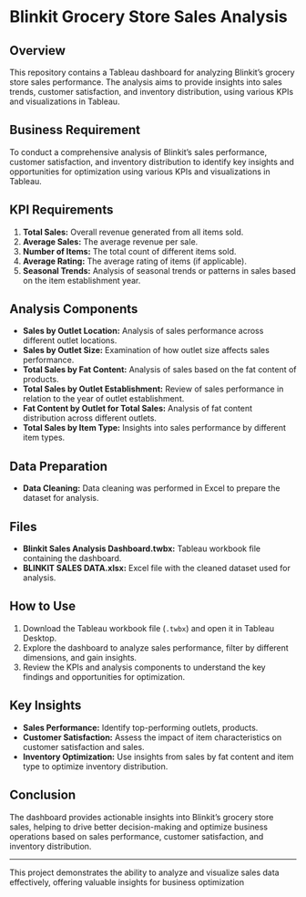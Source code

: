 # Blinkit Grocery Store Sales Analysis

## Overview
This repository contains a Tableau dashboard for analyzing Blinkit’s grocery store sales performance.
The analysis aims to provide insights into sales trends, customer satisfaction, and inventory distribution, using various KPIs and visualizations in Tableau.

## Business Requirement
To conduct a comprehensive analysis of Blinkit’s sales performance, customer satisfaction, and inventory distribution to identify key insights 
and opportunities for optimization using various KPIs and visualizations in Tableau.

## KPI Requirements
1. **Total Sales:** Overall revenue generated from all items sold.
2. **Average Sales:** The average revenue per sale.
3. **Number of Items:** The total count of different items sold.
4. **Average Rating:** The average rating of items (if applicable).
5. **Seasonal Trends:** Analysis of seasonal trends or patterns in sales based on the item establishment year.

## Analysis Components
- **Sales by Outlet Location:** Analysis of sales performance across different outlet locations.
- **Sales by Outlet Size:** Examination of how outlet size affects sales performance.
- **Total Sales by Fat Content:** Analysis of sales based on the fat content of products.
- **Total Sales by Outlet Establishment:** Review of sales performance in relation to the year of outlet establishment.
- **Fat Content by Outlet for Total Sales:** Analysis of fat content distribution across different outlets.
- **Total Sales by Item Type:** Insights into sales performance by different item types.

## Data Preparation
- **Data Cleaning:** Data cleaning was performed in Excel to prepare the dataset for analysis.

## Files
- **Blinkit Sales Analysis Dashboard.twbx:** Tableau workbook file containing the dashboard.
- **BLINKIT SALES DATA.xlsx:** Excel file with the cleaned dataset used for analysis.

## How to Use
1. Download the Tableau workbook file (`.twbx`) and open it in Tableau Desktop.
2. Explore the dashboard to analyze sales performance, filter by different dimensions, and gain insights.
3. Review the KPIs and analysis components to understand the key findings and opportunities for optimization.

## Key Insights
- **Sales Performance:** Identify top-performing outlets, products.
- **Customer Satisfaction:** Assess the impact of item characteristics on customer satisfaction and sales.
- **Inventory Optimization:** Use insights from sales by fat content and item type to optimize inventory distribution.

## Conclusion
The dashboard provides actionable insights into Blinkit’s grocery store sales,
helping to drive better decision-making and optimize business operations based on sales performance, customer satisfaction, and inventory distribution.

---

This project demonstrates the ability to analyze and visualize sales data effectively, offering valuable insights for business optimization
